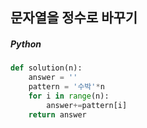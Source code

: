 ## 문자열을 정수로 바꾸기

##### Python

```python
def solution(n):
    answer = ''
    pattern = '수박'*n
    for i in range(n):
        answer+=pattern[i]
    return answer
```
